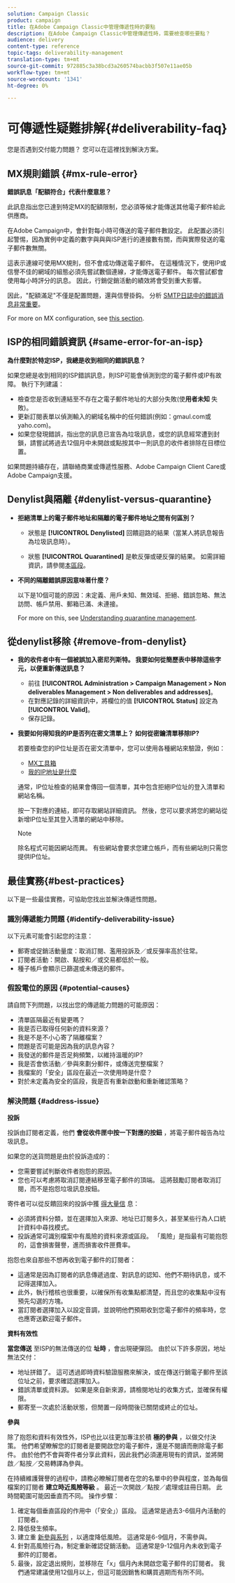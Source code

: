 ```yaml
---
solution: Campaign Classic
product: campaign
title: 在Adobe Campaign Classic中管理傳遞性時的要點
description: 在Adobe Campaign Classic中管理傳遞性時，需要檢查哪些要點？
audience: delivery
content-type: reference
topic-tags: deliverability-management
translation-type: tm+mt
source-git-commit: 972885c3a38bcd3a260574bacbb3f507e11ae05b
workflow-type: tm+mt
source-wordcount: '1341'
ht-degree: 0%

---
```



# 可傳遞性疑難排解{#deliverability-faq}

您是否遇到交付能力問題？ 您可以在這裡找到解決方案。

## MX規則錯誤 {#mx-rule-error}

**錯誤訊息「配額符合」代表什麼意思？**

此訊息指出您已達到特定MX的配額限制，您必須等候才能傳送其他電子郵件給此供應商。

在Adobe Campaign中，會針對每小時可傳送的電子郵件數設定。 此配置必須引起警惕，因為實例中定義的數字與與與ISP進行的連接數有關，而與實際發送的電子郵件數無關。

這表示連線可使用MX規則，但不會成功傳送電子郵件。 在這種情況下，使用IP或信譽不佳的網域的組態必須先嘗試數個連線，才能傳送電子郵件。 每次嘗試都會使用每小時評分的訊息。 因此，行銷促銷活動的績效將會受到重大影響。

因此，&quot;配額滿足&quot;不僅是配置問題，還與信譽掛鈎。 分析 [SMTP日誌中的錯誤消息非常重要](../../production/using/monitoring-processes.md#smtp-errors-per-domain)。

For more on MX configuration, see [this section](../../installation/using/email-deliverability.md#mx-configuration).

## ISP的相同錯誤資訊 {#same-error-for-an-isp}

**為什麼對於特定ISP，我總是收到相同的錯誤訊息？**

如果您總是收到相同的ISP錯誤訊息，則ISP可能會偵測到您的電子郵件或IP有故障。 執行下列建議：
* 檢查您是否收到連結至不存在之電子郵件地址的大部分失敗(使&#x200B;**用者未知** 失敗)。
* 更新訂閱表單以偵測輸入的網域名稱中的任何錯誤(例如：gmaul.com或yaho.com)。
* 如果您發現錯誤，指出您的訊息已宣告為垃圾訊息，或您的訊息經常遭到封鎖，請嘗試將過去12個月中未開啟或點按其中一則訊息的收件者排除在目標位置。

如果問題持續存在，請聯絡商業或傳遞性服務、Adobe Campaign Client Care或Adobe Campaign支援。

## Denylist與隔離 {#denylist-versus-quarantine}

* **拒絕清單上的電子郵件地址和隔離的電子郵件地址之間有何區別？**

   * 狀態是 **[!UICONTROL Denylisted]** 回饋迴路的結果（當某人將訊息報告為垃圾訊息時）。

   * 狀態 **[!UICONTROL Quarantined]** 是軟反彈或硬反彈的結果。
   如需詳細資訊，請參閱[本區段](../../delivery/using/understanding-quarantine-management.md#quarantine-vs-denylist)。

* **不同的隔離錯誤原因意味著什麼？**

   以下是10個可能的原因：未定義、用戶未知、無效域、拒絕、錯誤忽略、無法訪問、帳戶禁用、郵箱已滿、未連接。

   For more on this, see [Understanding quarantine management](../../delivery/using/understanding-quarantine-management.md).

## 從denylist移除 {#remove-from-denylist}

* **我的收件者中有一個被誤加入密尼列斯特。 我要如何從簡歷表中移除這些字元，以便重新傳送訊息？**

   * 前往 **[!UICONTROL Administration > Campaign Management > Non deliverables Management > Non deliverables and addresses]**。
   * 在對應記錄的詳細資訊中，將欄位的值 **[!UICONTROL Status]** 設定為 **[!UICONTROL Valid]**。
   * 保存記錄。

* **我要如何得知我的IP是否列在密文清單上？ 如何從密鑰清單移除IP?**

   若要檢查您的IP位址是否在密文清單中，您可以使用各種網站來驗證，例如：
   * [MX工具箱](https://mxtoolbox.com/)
   * [我的IP地址是什麼](https://whatismyipaddress.com)

   通常，IP位址檢查的結果會傳回一個清單，其中包含拒絕IP位址的登入清單和網站名稱。

   按一下對應的連結，即可存取網站詳細資訊。 然後，您可以要求將您的網站從新增IP位址至其登入清單的網站中移除。

   >[!NOTE]
   >
   >除名程式可能因網站而異。 有些網站會要求您建立帳戶，而有些網站則只需您提供IP位址。

## 最佳實務{#best-practices}

以下是一些最佳實務，可協助您找出並解決傳遞性問題。

### 識別傳遞能力問題 {#identify-deliverability-issue}

以下元素可能會引起您的注意：

* 郵寄或促銷活動量度：取消訂閱、濫用投訴及／或反彈率高於往常。
* 訂閱者活動：開啟、點按和／或交易都低於一般。
* 種子帳戶會顯示已篩選或未傳送的郵件。

### 假設電位的原因 {#potential-causes}

請自問下列問題，以找出您的傳遞能力問題的可能原因：

* 清單區隔最近有變更嗎？
* 我是否已取得任何新的資料來源？
* 我是不是不小心寄了隔離檔案？
* 問題是否可能是因為我的訊息內容？
* 我發送的郵件是否足夠頻繁，以維持溫暖的IP?
* 我是否會依活動／參與來劃分郵件，或傳送完整檔案？
* 我檔案的「安全」區段在最近一次使用時是什麼？
* 對於未定義為安全的區段，我是否有重新啟動和重新確認策略？

### 解決問題 {#address-issue}

**投訴**

投訴由訂閱者定義，他們 **會從收件匣中按一下對應的按鈕** ，將電子郵件報告為垃圾訊息。

如果您的送貨問題是由於投訴造成的：
* 您需要嘗試判斷收件者抱怨的原因。
* 您也可以考慮將取消訂閱連結移至電子郵件的頂端。 這將鼓勵訂閱者取消訂閱，而不是抱怨垃圾訊息按鈕。

寄件者可以從反饋回來的投訴中獲 [得大量信](../../delivery/using/technical-recommendations.md#feedback-loop) 息：
* 必須將資料分類，並在選擇加入來源、地址已訂閱多久，甚至某些行為人口統計資料中尋找模式。
* 投訴通常可識別檔案中有風險的資料來源或區段。 「風險」是指最有可能抱怨的，這會損害聲譽，進而損害收件匣費率。

抱怨也來自那些不想再收到電子郵件的訂閱者：
* 這通常是因為訂閱者的訊息傳遞過度、對訊息的認知、他們不期待訊息，或不記得選擇加入。
* 此外，執行稽核也很重要，以確保所有收集點都清楚，而且您的收集點中沒有預先勾選的方塊。
* 當訂閱者選擇加入以設定音調，並說明他們預期收到您電子郵件的頻率時，您也應寄送歡迎電子郵件。

**資料有效性**

**當您傳送** 至ISP的無法傳送的位 **址時** ，會出現硬彈回。 由於以下許多原因，地址無法交付：
* 地址拼錯了。 這可透過即時資料驗證服務來解決，或在傳送行銷電子郵件至該位址之前，要求確認選擇加入。
* 錯誤清單或資料源。 如果是來自新來源，請檢閱地址的收集方式，並確保有權限。
* 郵寄至一次處於活動狀態，但閒置一段時間後已關閉或終止的位址。

**參與**

除了抱怨和資料有效性外，ISP也比以往更加專注於積 **極的參與** ，以做交付決策。 他們希望瞭解您的訂閱者是要開啟您的電子郵件，還是不閱讀而刪除電子郵件。 由於他們不會與寄件者分享此資料，因此我們必須運用現有的資訊，並將開啟／點按／交易轉譯為參與。

在持續維護聲譽的過程中，請務必瞭解訂閱者在您的名單中的參與程度，並為每個檔案的訂閱者 **建立時近風險等級** 。 最近一次開啟／點按／處理或註冊日期。 此時間範圍可能因垂直而不同。 操作步驟：

1. 確定每個垂直區段的作用中（「安全」）區段。 這通常是過去3-6個月內活動的訂閱者。
1. 降低發生頻率。
1. 建立重 [新參與系列](../../delivery/using/re-engagement-best-practices.md) ，以適度降低風險。 這通常是6-9個月，不需參與。
1. 針對高風險行為，制定重新確認促銷活動。 這通常是9-12個月內未收到電子郵件的訂閱者。
1. 最後，設定退出規則，並移除在「x」個月內未開啟您電子郵件的訂閱者。 我們通常建議使用12個月以上，但這可能因銷售和購買週期而有所不同。
